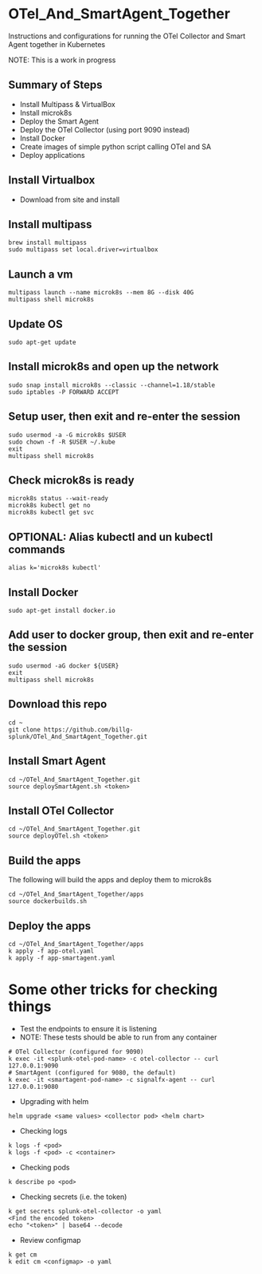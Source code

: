 # OTel_And_SmartAgent_Together
Instructions and configurations for running the OTel Collector and Smart Agent together in Kubernetes

NOTE: This is a work in progress
## Summary of Steps
- Install Multipass & VirtualBox
- Install microk8s
- Deploy the Smart Agent
- Deploy the OTel Collector (using port 9090 instead)
- Install Docker
- Create images of simple python script calling OTel and SA
- Deploy applications

## Install Virtualbox
- Download from site and install
## Install multipass
```
brew install multipass
sudo multipass set local.driver=virtualbox
```
## Launch a vm
```
multipass launch --name microk8s --mem 8G --disk 40G
multipass shell microk8s
```
## Update OS
```
sudo apt-get update
```
## Install microk8s and open up the network
```
sudo snap install microk8s --classic --channel=1.18/stable
sudo iptables -P FORWARD ACCEPT
```
## Setup user, then exit and re-enter the session
```
sudo usermod -a -G microk8s $USER
sudo chown -f -R $USER ~/.kube
exit
multipass shell microk8s
```
## Check microk8s is ready
```
microk8s status --wait-ready
microk8s kubectl get no
microk8s kubectl get svc
```
## OPTIONAL: Alias kubectl and un kubectl commands
```
alias k='microk8s kubectl'
```
## Install Docker
```
sudo apt-get install docker.io
```
## Add user to docker group, then exit and re-enter the session
```
sudo usermod -aG docker ${USER}
exit
multipass shell microk8s
```
## Download this repo
```
cd ~
git clone https://github.com/billg-splunk/OTel_And_SmartAgent_Together.git
```
## Install Smart Agent
```
cd ~/OTel_And_SmartAgent_Together.git
source deploySmartAgent.sh <token>
```
## Install OTel Collector
```
cd ~/OTel_And_SmartAgent_Together.git
source deployOTel.sh <token>
```

## Build the apps
The following will build the apps and deploy them to microk8s
```
cd ~/OTel_And_SmartAgent_Together/apps
source dockerbuilds.sh
```

## Deploy the apps
```
cd ~/OTel_And_SmartAgent_Together/apps
k apply -f app-otel.yaml
k apply -f app-smartagent.yaml
```

# Some other tricks for checking things
- Test the endpoints to ensure it is listening 
- NOTE: These tests should be able to run from any container
```
# OTel Collector (configured for 9090)
k exec -it <splunk-otel-pod-name> -c otel-collector -- curl 127.0.0.1:9090
# SmartAgent (configured for 9080, the default)
k exec -it <smartagent-pod-name> -c signalfx-agent -- curl 127.0.0.1:9080
```
- Upgrading with helm
```
helm upgrade <same values> <collector pod> <helm chart>
```
- Checking logs
```
k logs -f <pod>
k logs -f <pod> -c <container>
```
- Checking pods
```
k describe po <pod>
```
- Checking secrets (i.e. the token)
```
k get secrets splunk-otel-collector -o yaml
<Find the encoded token>
echo "<token>" | base64 --decode
```
- Review configmap
```
k get cm
k edit cm <configmap> -o yaml
```